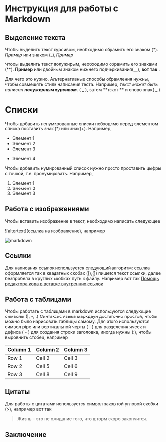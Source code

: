 # Инструкция  для работы с Markdown

## Выделение текста
Чтобы выделить текст курсивом, необходимо обрамить его знаком (*).
 *Пример* или знаком (_), _Пример_
 

Чтобы выделить текст полужирым, необходимо обрамить его знаками (**). **Пример** или двойным знаком нижнего подчеркивания(__), __вот так__ .

Для чего это нужно. Альтернативные способы обрамления нужны, чтобы совмещять стили написания теста. Например, _текст может быть написан **полужирным курсивом**_. ( _ ), затем **текст ** и сново знак( _ )
                    
# Списки

Чтобы добавить ненумированные списки небходимо перед элементом списка поставить знак (*) или знак(+). Например,

* Элемент 1
* Элемент 2
* Элемент 3
+ Элемент 4

Чтобы добавить  нумированный список нужно просто проставить цыфры с точкой, т.е. пронумировать. Например,

1. Элемент 1
2. Элемент 2
3. Элемент 3

## Работа с изображениями
Чтобы вставить изображение в текст, необходимо написать следующее

![altertext](ссылка на изображение), например

![markdown](mdicon.png)
## Ссылки
Для написания ссылок используется следующий алгоритм:
ссылка оформляется так в квадатных скобах ([),(]) пишется текст ссылки, далее безпробела в круглых скобках путь к файлу.
Например вот так [Помощь редактора кода в вставке внутренних ссылок](link.txt) 

## Работа с таблицами
Чтобы работать с таблицами в markdown используются следующие символы (|, -, :) 
Синтаксис языка маркдаун достаточно простой, чтобы можно было нарисовать таблицы самому. Для этого используются символ pipe или вертикальной черты ( | ) для разделения ячеек и дефиса ( - ) для создания строки заголовка, иногда нужны (:), чтобы выровнить стобец, например

| Column 1 | Column 2 | Column 3 |
|----------|----------|----------|
| Row 1    | Cell 2   | Cell 3   |
| Row 2    | Cell 5   | Cell 6   |
| Row 3    | Cell 8   | Cell 9   |


## Цитаты
Для работы с цитатами используется символ закрытой угловой скобки (>), например вот так
> Жизнь – это не ожидание того, что шторм скоро закончится. 
## Заключение